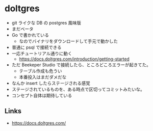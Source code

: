 # doltgres

- git ライクな DB の postgres 風味版
- まだベータ
- Go で書かれている
  - なのでバイナリをダウンロードして手元で動かした
- 普通に psql で接続できる
- 一応チュートリアル通りに動く
  - https://docs.doltgres.com/introduction/getting-started
- ただ Beekeper Studio で接続したら、ところどころエラーが起きてた。
  - テーブル作成も危うい
  - 本番投入はまだダメだな
- なんか insert したらステージされる感覚
- ステージされているものを、ある時点で区切ってコミットみたいな。
- コンセプト自体は期待している

## Links
- https://docs.doltgres.com/
